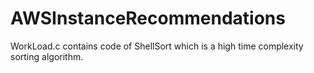 # AWSInstanceRecommendations

WorkLoad.c contains code of ShellSort which is a high time complexity sorting algorithm.

